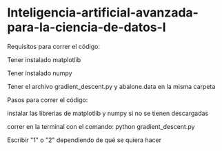 # Inteligencia-artificial-avanzada-para-la-ciencia-de-datos-I

Requisitos para correr el código:

Tener instalado matplotlib

Tener instalado numpy

Tener el archivo gradient_descent.py y abalone.data en la misma carpeta


Pasos para correr el código:

instalar las librerias de matplotlib y numpy si no se tienen descargadas

correr en la terminal con el comando: python gradient_descent.py

Escribir "1" o "2" dependiendo de qué se quiera hacer
